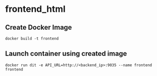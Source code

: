 # frontend_html

## Create Docker Image

    docker build -t frontend
   
## Launch container using created image

    docker run dit -e API_URL=http://<backend_ip>:9035 --name frontend frontend
   
